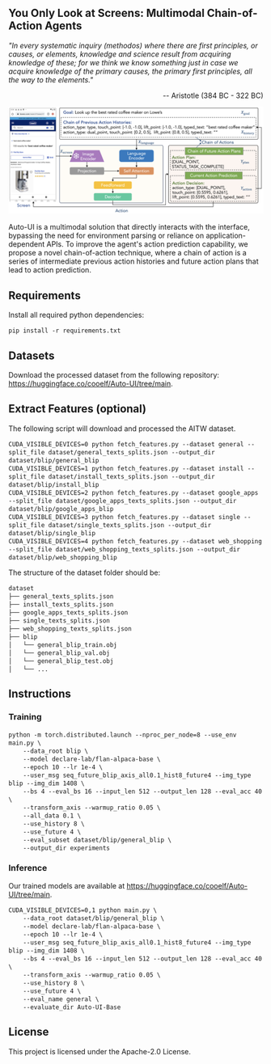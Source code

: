 ## You Only Look at Screens: Multimodal Chain-of-Action Agents

*"In every systematic inquiry (methodos) where there are first principles, or causes, or elements, knowledge and science result from acquiring knowledge of these; for we think we know something just in case we acquire knowledge of the primary causes, the primary first principles, all the way to the elements."*

<p align="right">-- Aristotle (384 BC - 322 BC)</p>

![](overview.jpg)

Auto-UI is a multimodal solution that directly interacts with the interface, bypassing the need for environment parsing or reliance on application-dependent APIs. To improve the agent's action prediction capability, we propose a novel chain-of-action technique, where a chain of action is a series of intermediate previous action histories and future action plans that lead to action prediction.

## Requirements

Install all required python dependencies:

```
pip install -r requirements.txt
```

## Datasets

Download the processed dataset from the following repository: https://huggingface.co/cooelf/Auto-UI/tree/main.

## Extract Features (optional)

The following script will download and processed the AITW dataset. 

```
CUDA_VISIBLE_DEVICES=0 python fetch_features.py --dataset general --split_file dataset/general_texts_splits.json --output_dir dataset/blip/general_blip
CUDA_VISIBLE_DEVICES=1 python fetch_features.py --dataset install --split_file dataset/install_texts_splits.json --output_dir dataset/blip/install_blip
CUDA_VISIBLE_DEVICES=2 python fetch_features.py --dataset google_apps --split_file dataset/google_apps_texts_splits.json --output_dir dataset/blip/google_apps_blip
CUDA_VISIBLE_DEVICES=3 python fetch_features.py --dataset single --split_file dataset/single_texts_splits.json --output_dir dataset/blip/single_blip
CUDA_VISIBLE_DEVICES=4 python fetch_features.py --dataset web_shopping --split_file dataset/web_shopping_texts_splits.json --output_dir dataset/blip/web_shopping_blip
```
The structure of the dataset folder should be:

```
dataset
├── general_texts_splits.json
├── install_texts_splits.json
├── google_apps_texts_splits.json
├── single_texts_splits.json
├── web_shopping_texts_splits.json
├── blip
│   └── general_blip_train.obj
│   └── general_blip_val.obj
│   └── general_blip_test.obj
│   └── ...
```

## Instructions

### Training 

```
python -m torch.distributed.launch --nproc_per_node=8 --use_env main.py \
    --data_root blip \
    --model declare-lab/flan-alpaca-base \
    --epoch 10 --lr 1e-4 \
    --user_msg seq_future_blip_axis_all0.1_hist8_future4 --img_type blip --img_dim 1408 \
    --bs 4 --eval_bs 16 --input_len 512 --output_len 128 --eval_acc 40 \
    --transform_axis --warmup_ratio 0.05 \
    --all_data 0.1 \
    --use_history 8 \
    --use_future 4 \
    --eval_subset dataset/blip/general_blip \
    --output_dir experiments
```

### Inference 

Our trained models are available at https://huggingface.co/cooelf/Auto-UI/tree/main.

```
CUDA_VISIBLE_DEVICES=0,1 python main.py \
    --data_root dataset/blip/general_blip \
    --model declare-lab/flan-alpaca-base \
    --epoch 10 --lr 1e-4 \
    --user_msg seq_future_blip_axis_all0.1_hist8_future4 --img_type blip --img_dim 1408 \
    --bs 4 --eval_bs 16 --input_len 512 --output_len 128 --eval_acc 40 \
    --transform_axis --warmup_ratio 0.05 \
    --use_history 8 \
    --use_future 4 \
    --eval_name general \
    --evaluate_dir Auto-UI-Base
```

## License

This project is licensed under the Apache-2.0 License.